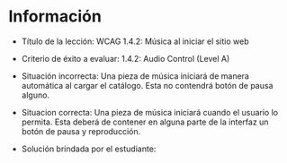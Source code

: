 # Información

- Título de la lección: WCAG 1.4.2: Música al iniciar el sitio web
- Criterio de éxito a evaluar: 1.4.2: Audio Control (Level A)
- Situación incorrecta: Una pieza de música iniciará de manera automática al cargar el catálogo. Esta no contendrá botón de pausa alguno.
- Situacion correcta: Una pieza de música iniciará cuando el usuario lo permita. Esta deberá de contener en alguna parte de la interfaz un botón de pausa y reproducción.

- Solución brindada por el estudiante:
